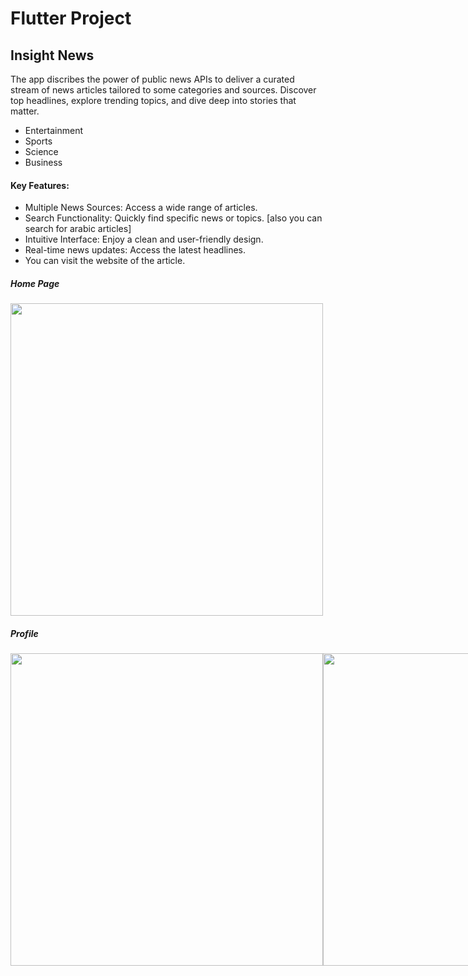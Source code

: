 # Flutter Project

## Insight News

The app discribes the power of public news APIs to deliver a curated stream of news articles tailored to some categories and sources. Discover top headlines, explore trending topics, and dive deep into stories that matter.

- Entertainment
- Sports
- Science
- Business

#### Key Features:
- Multiple News Sources: Access a wide range of articles.
- Search Functionality: Quickly find specific news or topics. [also you can search for arabic articles]
- Intuitive Interface: Enjoy a clean and user-friendly design.
- Real-time news updates: Access the latest headlines.
- You can visit the website of the article.

#####   Home Page

<div>
  <image src="https://github.com/Aya-1212/insigths_news/blob/main/InSightNews_screenshots/Screenshot_1713790981.png" height = 500>
 <div>

 #####   Profile

<div style="display:flex ;flex-direction:row">
  <image src="https://github.com/Aya-1212/insigths_news/blob/main/InSightNews_screenshots/Screenshot_1713792319.png" height = 500>
    <image src="https://github.com/Aya-1212/insigths_news/blob/main/InSightNews_screenshots/Screenshot_1713792332.png" height = 500>
 <div>

  #####   Search

<div>
  <image src="https://github.com/Aya-1212/insigths_news/blob/main/InSightNews_screenshots/Screenshot_1713792350.png" height = 500>
        <image src="https://github.com/Aya-1212/insigths_news/blob/main/InSightNews_screenshots/Screenshot_1713792382.png" height = 500>

 <div>

   #####   Sources

<div>
  <image src="https://github.com/Aya-1212/insigths_news/blob/main/InSightNews_screenshots/Screenshot_1713792388.png" height = 500>
        <image src="https://github.com/Aya-1212/insigths_news/blob/main/InSightNews_screenshots/Screenshot_1713792397.png" height = 500>

 <div>
